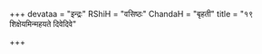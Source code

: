 +++
devataa = "इन्द्रः"
RShiH = "वसिष्ठः"
ChandaH = "बृहती"
title = "१९ शिक्षेयमिन्महयते दिवेदिवे"

+++
